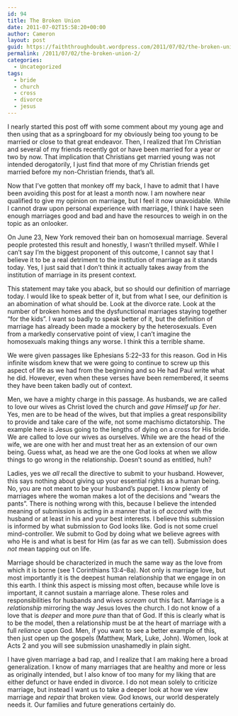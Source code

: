 ```yaml
---
id: 94
title: The Broken Union
date: 2011-07-02T15:58:20+00:00
author: Cameron
layout: post
guid: https://faiththroughdoubt.wordpress.com/2011/07/02/the-broken-union/
permalink: /2011/07/02/the-broken-union-2/
categories:
  - Uncategorized
tags:
  - bride
  - church
  - cross
  - divorce
  - jesus
---
```

I nearly started this post off with some comment about my young age and then using that as a springboard for my obviously being too young to be married or close to that great endeavor. Then, I realized that I’m Christian and several of my friends recently got or have been married for a year or two by now. That implication that Christians get married young was not intended derogatorily, I just find that more of my Christian friends get married before my non-Christian friends, that’s all.

Now that I’ve gotten that monkey off my back, I have to admit that I have been avoiding this post for at least a month now. I am nowhere near qualified to give my opinion on marriage, but I feel it now unavoidable. While I cannot draw upon personal experience with marriage, I think I have seen enough marriages good and bad and have the resources to weigh in on the topic as an onlooker.

On June 23, New York removed their ban on homosexual marriage. Several people protested this result and honestly, I wasn’t thrilled myself. While I can’t say I’m the biggest proponent of this outcome, I cannot say that I believe it to be a real detriment to the institution of marriage as it stands today. Yes, I just said that I don’t think it actually takes away from the institution of marriage in its present context.

This statement may take you aback, but so should our definition of marriage today. I would like to speak better of it, but from what I see, our definition is an abomination of what should be. Look at the divorce rate. Look at the number of broken homes and the dysfunctional marriages staying together “for the kids”. I want so badly to speak better of it, but the definition of marriage has already been made a mockery by the heterosexuals. Even from a markedly conservative point of view, I can’t imagine the homosexuals making things any worse. I think this a terrible shame.

We were given passages like Ephesians 5:22–33 for this reason. God in His infinite wisdom knew that we were going to continue to screw up this aspect of life as we had from the beginning and so He had Paul write what he did. However, even when these verses have been remembered, it seems they have been taken badly out of context.

Men, we have a mighty charge in this passage. As husbands, we are called to love our wives as Christ loved the church and _gave Himself up for her_. Yes, men are to be head of the wives, but that implies a great responsibility to provide and take care of the wife, not some machismo dictatorship. The example here is Jesus going to the lengths of dying on a cross for His bride. We are called to love our wives as ourselves. While we are the head of the wife, we are one with her and must treat her as an extension of our own being. Guess what, as head we are the one God looks at when we allow things to go wrong in the relationship. Doesn’t sound as entitled, huh?

Ladies, yes we _all_ recall the directive to submit to your husband. However, this says nothing about giving up your essential rights as a human being. No, you are not meant to be your husband’s puppet. I know plenty of marriages where the woman makes a lot of the decisions and “wears the pants”. There is nothing wrong with this, because I believe the intended meaning of submission is acting in a manner that is of _accord_ with the husband or at least in his and your best interests. I believe this submission is informed by what submission to God looks like. God is not some cruel mind-controller. We submit to God by doing what we believe agrees with who He is and what is best for Him (as far as we can tell). Submission does _not_ mean tapping out on life.

Marriage should be characterized in much the same way as the love from which it is borne (see 1 Corinthians 13:4–8a). Not only is marriage love, but most importantly it is the deepest human relationship that we engage in on this earth. I think this aspect is missing most often, because while love is important, it cannot sustain a marriage alone. These roles and responsibilities for husbands and wives _scream_ out this fact. Marriage is a _relationship_ mirroring the way Jesus loves the church. I do not know of a love that is _deeper_ and more _pure_ than that of God. If this is clearly what is to be the model, then a relationship must be at the heart of marriage with a full _reliance_ upon God. Men, if you want to see a better example of this, then just open up the gospels (Matthew, Mark, Luke, John). Women, look at Acts 2 and you will see submission unashamedly in plain sight.

I have given marriage a bad rap, and I realize that I am making here a broad generalization. I know of many marriages that are healthy and more or less as originally intended, but I also know of too many for my liking that are either defunct or have ended in divorce. I do not mean solely to criticize marriage, but instead I want us to take a deeper look at how we view marriage and _repair_ that broken view. God knows, our world desperately needs it. Our families and future generations certainly do.